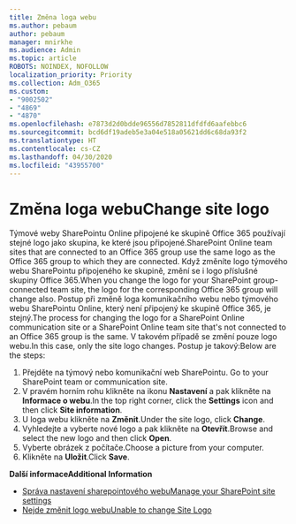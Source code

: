 ```yaml
---
title: Změna loga webu
ms.author: pebaum
author: pebaum
manager: mnirkhe
ms.audience: Admin
ms.topic: article
ROBOTS: NOINDEX, NOFOLLOW
localization_priority: Priority
ms.collection: Adm_O365
ms.custom:
- "9002502"
- "4869"
- "4870"
ms.openlocfilehash: e7873d2d0bdde96556d7852811dfdfd6aafebbc6
ms.sourcegitcommit: bcd6df19adeb5e3a04e518a05621dd6c68da93f2
ms.translationtype: HT
ms.contentlocale: cs-CZ
ms.lasthandoff: 04/30/2020
ms.locfileid: "43955700"
---
```

# <a name="change-site-logo"></a><span data-ttu-id="958ee-102">Změna loga webu</span><span class="sxs-lookup"><span data-stu-id="958ee-102">Change site logo</span></span>

<span data-ttu-id="958ee-103">Týmové weby SharePointu Online připojené ke skupině Office 365 používají stejné logo jako skupina, ke které jsou připojené.</span><span class="sxs-lookup"><span data-stu-id="958ee-103">SharePoint Online team sites that are connected to an Office 365 group use the same logo as the Office 365 group to which they are connected.</span></span> <span data-ttu-id="958ee-104">Když změníte logo týmového webu SharePointu připojeného ke skupině, změní se i logo příslušné skupiny Office 365.</span><span class="sxs-lookup"><span data-stu-id="958ee-104">When you change the logo for your SharePoint group-connected team site, the logo for the corresponding Office 365 group will change also.</span></span> <span data-ttu-id="958ee-105">Postup při změně loga komunikačního webu nebo týmového webu SharePointu Online, který není připojený ke skupině Office 365, je stejný.</span><span class="sxs-lookup"><span data-stu-id="958ee-105">The process for changing the logo for a SharePoint Online communication site or a SharePoint Online team site that's not connected to an Office 365 group is the same.</span></span> <span data-ttu-id="958ee-106">V takovém případě se změní pouze logo webu.</span><span class="sxs-lookup"><span data-stu-id="958ee-106">In this case, only the site logo changes.</span></span> <span data-ttu-id="958ee-107">Postup je takový:</span><span class="sxs-lookup"><span data-stu-id="958ee-107">Below are the steps:</span></span>

1. <span data-ttu-id="958ee-108">Přejděte na týmový nebo komunikační web SharePointu. </span><span class="sxs-lookup"><span data-stu-id="958ee-108">Go to your SharePoint team or communication site.</span></span>
2. <span data-ttu-id="958ee-109">V pravém horním rohu klikněte na ikonu **Nastavení** a pak klikněte na **Informace o webu**.</span><span class="sxs-lookup"><span data-stu-id="958ee-109">In the top right corner, click the **Settings** icon and then click **Site information**.</span></span>
3. <span data-ttu-id="958ee-110">U loga webu klikněte na **Změnit**.</span><span class="sxs-lookup"><span data-stu-id="958ee-110">Under the site logo, click **Change**.</span></span>
4. <span data-ttu-id="958ee-111">Vyhledejte a vyberte nové logo a pak klikněte na **Otevřít**.</span><span class="sxs-lookup"><span data-stu-id="958ee-111">Browse and select the new logo and then click **Open**.</span></span>
5. <span data-ttu-id="958ee-112">Vyberte obrázek z počítače.</span><span class="sxs-lookup"><span data-stu-id="958ee-112">Choose a picture from your computer.</span></span>
6. <span data-ttu-id="958ee-113">Klikněte na **Uložit**.</span><span class="sxs-lookup"><span data-stu-id="958ee-113">Click **Save**.</span></span>

<span data-ttu-id="958ee-114">**Další informace**</span><span class="sxs-lookup"><span data-stu-id="958ee-114">**Additional Information**</span></span>

- [<span data-ttu-id="958ee-115">Správa nastavení sharepointového webu</span><span class="sxs-lookup"><span data-stu-id="958ee-115">Manage your SharePoint site settings</span></span>](https://support.office.com/article/manage-your-sharepoint-site-settings-8376034d-d0c7-446e-9178-6ab51c58df42)
- [<span data-ttu-id="958ee-116">Nejde změnit logo webu</span><span class="sxs-lookup"><span data-stu-id="958ee-116">Unable to change Site Logo</span></span>](https://docs.microsoft.com/sharepoint/troubleshoot/sites/error-when-changing-o365-site-logo)

